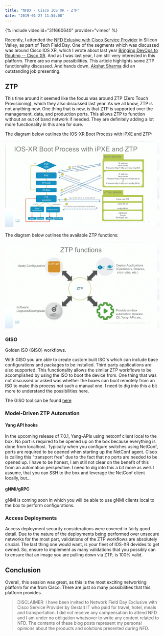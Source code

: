 ```yaml
---
title: "NFDX - Cisco IOS XR - ZTP"
date: "2019-01-27 11:55:00"
---
```


{% include video id="311660640" provider="vimeo" %}

Recently, I attended the [NFD Exlusive with Cisco Service Provider](https://techfieldday.com/event/nfdxcsp1/)
in Silicon Valley, as part of Tech Field Day. One of the segments which was
discussed was around Cisco IOS XR, which I wrote about last year
[Bringing DevOps to Routing -- Cisco XR](https://everythingshouldbevirtual.com/bringing-devops-to-routing-cisco-xr/).
And as I was last year, I am still very interested in this platform. There are
so many possibilities. This article highlights some ZTP functionality
discussed. And hands down, [Akshat Sharma](https://twitter.com/irakshat) did an
outstanding job presenting.

## ZTP

This time around it seemed like the focus was around ZTP (Zero Touch Provisioning),
which they also discussed last year. As we all know, ZTP is not anything new. One
thing that is new, is that ZTP is supported over the management, data, and
production ports. This allows ZTP to function without an out of band network if
needed. They are definitely adding a lot more functionality in this area for sure.

The diagram below outlines the IOS-XR Boot Process with iPXE and ZTP:

![IOS-XR Boot Process with iPXE and ZTP](../../Images/2019/01/IOS-XR_Boot_Process_with_iPXE_and_ZTP.png)

The diagram below outlines the available ZTP functions:

![ZTP Functions](../../Images/2019/01/ztp_functions.png)

### GISO

Golden ISO (GISO) workflows.

With GISO you are able to create custom built ISO's which can include base
configurations and packages to be installed. Third party applications are also
supported. This functionality allows the similar ZTP workflows to be accomplished
by using the ISO to boot the device from. One thing that was not discussed or
asked was whether the boxes can boot remotely from an ISO to make this process
not such a manual one. I need to dig into this a bit more to understand the
possibilities here.

The GISO tool can be found [here](https://github.com/ios-xr/gisobuild)

### Model-Driven ZTP Automation

#### Yang API hooks

In the upcoming release of 7.0.1, Yang-APIs using netconf client local to the box.
No port is required to be opened up on the box because everything is done from
localhost. Typically when you configure switches using NetConf, ports are required
to be opened when starting up the NetConf agent. Cisco is calling this "transport
free" due to the fact that no ports are needed to be opened up. I have to be
honest, I am still not clear on the benefit of this from an automation
perspective. I need to dig into this a bit more as well. I assume, that you
can SSH to the box and leverage the NetConf client locally, but...

#### gNMI/gRPC

gNMI is coming soon in which you will be able to use gNMI clients local to the
box to perform configurations.

### Access Deployments

Access deployment security considerations were covered in fairly good detail.
Due to the nature of the deployments being performed over unsecure networks for
the most part, validations of the ZTP workflows are absolutely crucial. The
last thing one would want, is your fleet of IOS-XR devides to get owned. So,
ensure to implement as many validations that you possibly can to ensure that
an image you are pulling down via ZTP, is 100% valid.

## Conclusion

Overall, this session was great, as this is the most exciting networking
platform for me from Cisco. There are just so many possibilities that this
platform provides.

> DISCLAIMER: I have been invited to Network Field Day Exclusive with Cisco
> Service Provider by Gestalt IT who paid for travel, hotel, meals and
> transportation. I did not receive any compensation to attend NFD and I am
> under no obligation whatsover to write any content related to NFD. The
> contents of these blog posts represent my personal opinions about the
> products and solutions presented during NFD.
